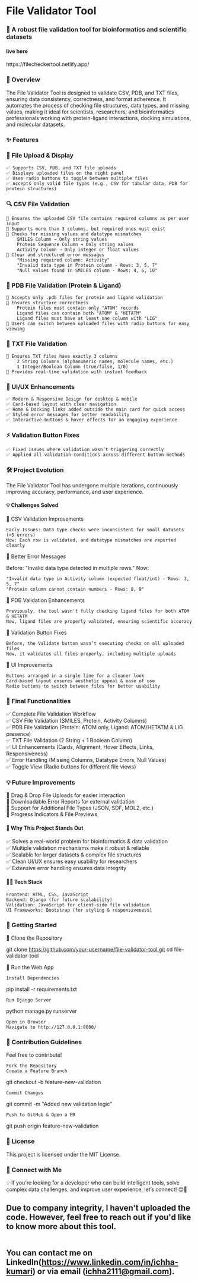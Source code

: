 <h1>File Validator Tool</h1>

<h3>🚀 A robust file validation tool for bioinformatics and scientific datasets</h3>
<h4> live here</h4>https://filecheckertool.netlify.app/
<h3>📌 Overview </h3>

The File Validator Tool is designed to validate CSV, PDB, and TXT files, ensuring data consistency, correctness, and format adherence. It automates the process of checking file structures, data types, and missing values, making it ideal for scientists, researchers, and bioinformatics professionals working with protein-ligand interactions, docking simulations, and molecular datasets.
<h3>✨ Features</h3>
<h3>📂 File Upload & Display</h3>

    ✅ Supports CSV, PDB, and TXT file uploads
    ✅ Displays uploaded files on the right panel
    ✅ Uses radio buttons to toggle between multiple files
    ✅ Accepts only valid file types (e.g., CSV for tabular data, PDB for protein structures)

<h3>🔍 CSV File Validation </h3>

    📌 Ensures the uploaded CSV file contains required columns as per user input
    📌 Supports more than 3 columns, but required ones must exist
    📌 Checks for missing values and datatype mismatches
        SMILES Column → Only string values
        Protein Sequence Column → Only string values
        Activity Column → Only integer or float values
    📌 Clear and structured error messages
        "Missing required column: Activity"
        "Invalid data type in Protein column - Rows: 3, 5, 7"
        "Null values found in SMILES column - Rows: 4, 6, 10"

<h3>🔬 PDB File Validation (Protein & Ligand)</h3>

    📌 Accepts only .pdb files for protein and ligand validation
    📌 Ensures structure correctness
        Protein files must contain only "ATOM" records
        Ligand files can contain both "ATOM" & "HETATM"
        Ligand files must have at least one column with "LIG"
    📌 Users can switch between uploaded files with radio buttons for easy viewing

<h3>📜 TXT File Validation</h3>

    📌 Ensures TXT files have exactly 3 columns
        2 String Columns (alphanumeric names, molecule names, etc.)
        1 Integer/Boolean Column (true/false, 1/0)
    📌 Provides real-time validation with instant feedback

<h3>🎨 UI/UX Enhancements</h3>

    ✅ Modern & Responsive Design for desktop & mobile
    ✅ Card-based layout with clear navigation
    ✅ Home & Docking links added outside the main card for quick access
    ✅ Styled error messages for better readability
    ✅ Interactive buttons & hover effects for an engaging experience

<h3>⚡ Validation Button Fixes</h3>

    ✅ Fixed issues where validation wasn’t triggering correctly
    ✅ Applied all validation conditions across different button methods

<h3>🛠 Project Evolution</h3>

The File Validator Tool has undergone multiple iterations, continuously improving accuracy, performance, and user experience.
<h4>💡 Challenges Solved</h4>
🔹 CSV Validation Improvements

    Early Issues: Data type checks were inconsistent for small datasets (<5 errors)
    Now: Each row is validated, and datatype mismatches are reported clearly

🔹 Better Error Messages

Before: "Invalid data type detected in multiple rows."
Now:

    "Invalid data type in Activity column (expected float/int) - Rows: 3, 5, 7"
    "Protein column cannot contain numbers - Rows: 8, 9"

🔹 PDB Validation Enhancements

    Previously, the tool wasn't fully checking ligand files for both ATOM & HETATM
    Now, ligand files are properly validated, ensuring scientific accuracy

🔹 Validation Button Fixes

    Before, the Validate button wasn’t executing checks on all uploaded files
    Now, it validates all files properly, including multiple uploads

🔹 UI Improvements

    Buttons arranged in a single line for a cleaner look
    Card-based layout ensures aesthetic appeal & ease of use
    Radio buttons to switch between files for better usability

<h3>📌 Final Functionalities</h3>

✅ Complete File Validation Workflow<br>
✅ CSV File Validation (SMILES, Protein, Activity Columns)<br>
✅ PDB File Validation (Protein: ATOM only, Ligand: ATOM/HETATM & LIG presence)<br>
✅ TXT File Validation (2 String + 1 Boolean Column)<br>
✅ UI Enhancements (Cards, Alignment, Hover Effects, Links, Responsiveness)<br>
✅ Error Handling (Missing Columns, Datatype Errors, Null Values)<br>
✅ Toggle View (Radio buttons for different file views)<br>
<h3>💡 Future Improvements</h3>

🔹 Drag & Drop File Uploads for easier interaction<br>
🔹 Downloadable Error Reports for external validation<br>
🔹 Support for Additional File Types (JSON, SDF, MOL2, etc.)<br>
🔹 Progress Indicators & File Previews
<h4>🌟 Why This Project Stands Out</h4>

✅ Solves a real-world problem for bioinformatics & data validation<br>
✅ Multiple validation mechanisms make it robust & reliable<br>
✅ Scalable for larger datasets & complex file structures<br>
✅ Clean UI/UX ensures easy usability for researchers<br>
✅ Extensive error handling ensures data integrity
<h4>👨‍💻 Tech Stack</h4>

    Frontend: HTML, CSS, JavaScript
    Backend: Django (for future scalability)
    Validation: JavaScript for client-side file validation
    UI Frameworks: Bootstrap (for styling & responsiveness)

<h3>🚀 Getting Started</h3>
🔹 Clone the Repository

git clone https://github.com/your-username/file-validator-tool.git
cd file-validator-tool

🔹 Run the Web App

    Install Dependencies

pip install -r requirements.txt

    Run Django Server

python manage.py runserver

    Open in Browser
    Navigate to http://127.0.0.1:8000/

<h3>📝 Contribution Guidelines</h3>

Feel free to contribute!

    Fork the Repository
    Create a Feature Branch

git checkout -b feature-new-validation

    Commit Changes

git commit -m "Added new validation logic"

    Push to GitHub & Open a PR

git push origin feature-new-validation

<h3>📜 License</h3>

This project is licensed under the MIT License.
<h3>📢 Connect with Me</h3>

💡 If you're looking for a developer who can build intelligent tools, solve complex data challenges, and improve user experience, let’s connect! 😊🚀

<h2> Due to company integrity, I haven't uploaded the code. However, feel free to reach out if you'd like to know more about this tool.

<br>You can contact me on LinkedIn(https://www.linkedin.com/in/ichha-kumari) or via email (ichha2111@gmail.com).</h2>
